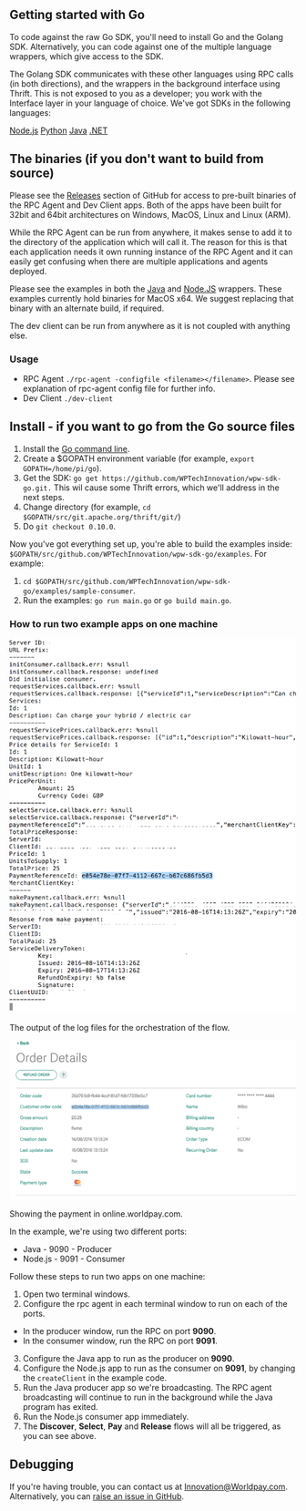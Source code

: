 ## Getting started with Go

To code against the raw Go SDK, you'll need to install Go and the Golang SDK. Alternatively, you can code against one of the multiple language wrappers, which give access to the SDK. 

The Golang SDK communicates with these other languages using RPC calls (in both directions), and the wrappers in the background interface using Thrift. This is not exposed to you as a developer; you work with the Interface layer in your language of choice. We've got SDKs in the following languages:
<div class="download">
  <a class="md-button" href="../nodejs">Node.js</a>
  <a class="md-button" href="../python27">Python</a>
  <a class="md-button" href="../java">Java</a>
  <a class="md-button" href="../dotnet">.NET</a>
</div>

## The binaries (if you don't want to build from source)

Please see the [Releases](https://github.com/WPTechInnovation/worldpay-within-sdk/releases) section of GitHub for access to pre-built binaries of the RPC Agent and Dev Client apps. Both of the apps have been built for 32bit and 64bit architectures on Windows, MacOS, Linux and Linux (ARM).

While the RPC Agent can be run from anywhere, it makes sense to add it to the directory of the application which will call it. The reason for this is that each application needs it own running instance of the RPC Agent and it can easily get confusing when there are multiple applications and agents deployed.

Please see the examples in both the [Java](java) and [Node.JS](nodejs) wrappers. These examples currently hold binaries for MacOS x64\. We suggest replacing that binary with an alternate build, if required.

The dev client can be run from anywhere as it is not coupled with anything else.

### Usage

*   RPC Agent `./rpc-agent -configfile <filename></filename>`. Please see explanation of rpc-agent config file for further info.
*   Dev Client `./dev-client`

## Install - if you want to go from the Go source files

1.  Install the [Go command line](https://golang.org/doc/install#install).
2. 	Create a $GOPATH environment variable (for example, `export GOPATH=/home/pi/go`).
3. 	Get the SDK: `go get https://github.com/WPTechInnovation/wpw-sdk-go.git.` This wil cause some Thrift errors, which we'll address in the next steps.
4. 	Change directory (for example, `cd $GOPATH/src/git.apache.org/thrift/git/`)
5. 	Do `git checkout 0.10.0`.

Now you've got everything set up, you're able to build the examples inside: `$GOPATH/src/github.com/WPTechInnovation/wpw-sdk-go/examples`. For example:

1. `cd $GOPATH/src/github.com/WPTechInnovation/wpw-sdk-go/examples/sample-consumer`.
2. Run the examples: `go run main.go` or `go build main.go`.

### How to run two example apps on one machine

![The output of the log files for the orchestration of the flow](images/get-started/outputoforchestration1.png)
<figcaption>The output of the log files for the orchestration of the flow.</figcaption>

![Showing the payment in online.worldpay.com](images/get-started/order-details-onlineworldpaycom.png)
<figcaption>Showing the payment in online.worldpay.com.</figcaption>

In the example, we're using two different ports:

*   Java - 9090 - Producer
*   Node.js - 9091 - Consumer

Follow these steps to run two apps on one machine:

1.  Open two terminal windows.
2.  Configure the rpc agent in each terminal window to run on each of the ports. 
  * In the producer window, run the RPC on port **9090**.
  * In the consumer window, run the RPC on port **9091**.
3.  Configure the Java app to run as the producer on **9090**.
4.  Configure the Node.js app to run as the consumer on **9091**, by changing the `createClient` in the example code.
5.  Run the Java producer app so we're broadcasting. The RPC agent broadcasting will continue to run in the background while the Java program has exited.
6.  Run the Node.js consumer app immediately.
7.  The **Discover**, **Select**, **Pay** and **Release** flows will all be triggered, as you can see above.

## Debugging

If you're having trouble, you can contact us at [Innovation@Worldpay.com](mailto:innovation@worldpay.com). Alternatively, you can [raise an issue in GitHub](https://github.com/WPTechInnovation/worldpay-within-sdk/issues).
